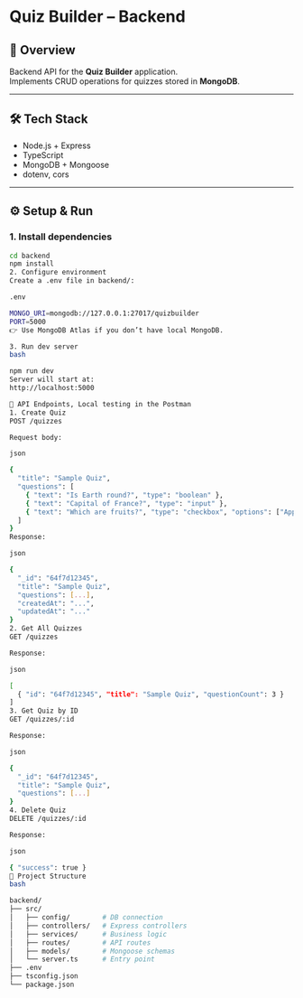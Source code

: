 # Quiz Builder – Backend

## 🚀 Overview
Backend API for the **Quiz Builder** application.  
Implements CRUD operations for quizzes stored in **MongoDB**.  

---

## 🛠 Tech Stack
- Node.js + Express
- TypeScript
- MongoDB + Mongoose
- dotenv, cors

---

## ⚙️ Setup & Run

### 1. Install dependencies
```bash
cd backend
npm install
2. Configure environment
Create a .env file in backend/:

.env

MONGO_URI=mongodb://127.0.0.1:27017/quizbuilder
PORT=5000
👉 Use MongoDB Atlas if you don’t have local MongoDB.

3. Run dev server
bash

npm run dev
Server will start at:
http://localhost:5000

📌 API Endpoints, Local testing in the Postman
1. Create Quiz
POST /quizzes

Request body:

json

{
  "title": "Sample Quiz",
  "questions": [
    { "text": "Is Earth round?", "type": "boolean" },
    { "text": "Capital of France?", "type": "input" },
    { "text": "Which are fruits?", "type": "checkbox", "options": ["Apple", "Carrot", "Banana"] }
  ]
}
Response:

json

{
  "_id": "64f7d12345",
  "title": "Sample Quiz",
  "questions": [...],
  "createdAt": "...",
  "updatedAt": "..."
}
2. Get All Quizzes
GET /quizzes

Response:

json

[
  { "id": "64f7d12345", "title": "Sample Quiz", "questionCount": 3 }
]
3. Get Quiz by ID
GET /quizzes/:id

Response:

json

{
  "_id": "64f7d12345",
  "title": "Sample Quiz",
  "questions": [...]
}
4. Delete Quiz
DELETE /quizzes/:id

Response:

json

{ "success": true }
📂 Project Structure
bash

backend/
├── src/
│   ├── config/        # DB connection
│   ├── controllers/   # Express controllers
│   ├── services/      # Business logic
│   ├── routes/        # API routes
│   ├── models/        # Mongoose schemas
│   └── server.ts      # Entry point
├── .env
├── tsconfig.json
└── package.json